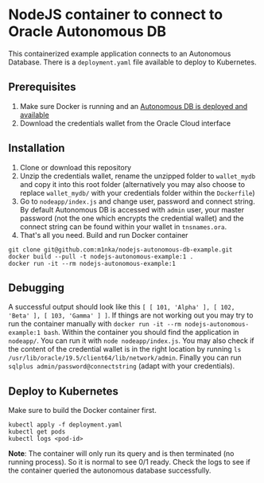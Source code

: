 # NodeJS container to connect to Oracle Autonomous DB

This containerized example application connects to an Autonomous Database. There is a `deployment.yaml` file available to deploy to Kubernetes.

## Prerequisites

1. Make sure Docker is running and an [Autonomous DB is deployed and available](https://www.oracle.com/goto/adbs/quickstart)
2. Download the credentials wallet from the Oracle Cloud interface

## Installation

1. Clone or download this repository
2. Unzip the credentials wallet, rename the unzipped folder to `wallet_mydb` and copy it into this root folder (alternatively you may also choose to replace `wallet_mydb/` with your credentials folder within the `Dockerfile`)
3. Go to `nodeapp/index.js` and change user, password and connect string. By default Autonomous DB is accessed with `admin` user, your master password (not the one which encrypts the credential wallet) and the connect string can be found within your wallet in `tnsnames.ora`.
4. That's all you need. Build and run Docker container

```
git clone git@github.com:m1nka/nodejs-autonomous-db-example.git
docker build --pull -t nodejs-autonomous-example:1 .
docker run -it --rm nodejs-autonomous-example:1
```

## Debugging 

A successful output should look like this `[ [ 101, 'Alpha' ], [ 102, 'Beta' ], [ 103, 'Gamma' ] ]`. If things are not working out you may try to run the container manually with `docker run -it --rm nodejs-autonomous-example:1 bash`. Within the container you should find the application in `nodeapp/`. You can run it with `node nodeapp/index.js`. You may also check if the content of the credential wallet is in the right location by running `ls /usr/lib/oracle/19.5/client64/lib/network/admin`. Finally you can run `sqlplus admin/password@connectstring` (adapt with your credentials).

## Deploy to Kubernetes

Make sure to build the Docker container first.

```
kubectl apply -f deployment.yaml
kubectl get pods
kubectl logs <pod-id>
```

**Note**: The container will only run its query and is then terminated (no running process). So it is normal to see 0/1 ready. Check the logs to see if the container queried the autonomous database successfully.
